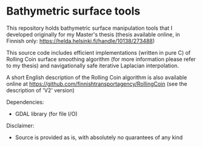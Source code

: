 # Bathymetric surface tools
This repository holds bathymetric surface manipulation tools that I developed originally for my Master's thesis (thesis available online, in Finnish only: https://helda.helsinki.fi/handle/10138/273488)

This source code includes efficient implementations (written in pure C) of Rolling Coin surface smoothing algorithm (for more information please refer to my thesis) and navigationally safe iterative Laplacian interpolation.

A short English description of the Rolling Coin algorithm is also available online at https://github.com/finnishtransportagency/RollingCoin (see the description of 'V2' version)

Dependencies:
  - GDAL library (for file I/O)

Disclaimer:
  - Source is provided as is, with absolutely no quarantees of any kind
  
